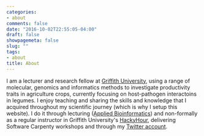 ```yaml
---
categories:
- about
comments: false
date: "2016-10-02T22:55:05-04:00"
draft: false
showpagemeta: false
slug: ""
tags:
- about
title: About
---
```


I am a lecturer and research fellow at [Griffith University](https://experts.griffith.edu.au/academic/i.bar), using a range of molecular, genomics and informatics methods to investigate productivity traits in agriculture crops, currently focusing on host-pathogen interactoins in legumes. I enjoy teaching and sharing the skills and knowledge that I acquired throughout my scientific journey (which is why I setup this website). I do it through lecturing ([Applied Bioinformatics](https://degrees.griffith.edu.au/Course/3030NSC)) and non-formally as a regular instructor in Griffith University's [HackyHour](https://hackyhourgriffith.wordpress.com/), delivering Software Carpenty workshops and through my [Twitter account](https://twitter.com/DrIdoBar).


